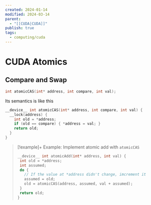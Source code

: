 ```yaml
---
created: 2024-01-14
modified: 2024-03-14
parent:
  - "[[CUDA|CUDA]]"
publish: true
tags:
  - computing/cuda
---
```


# CUDA Atomics
## Compare and Swap
```cpp
int atomicCAS(int* address, int compare, int val);
```

Its semantics is like this
```cpp
__device__ int atomicCAS(int* address, int compare, int val) {
  __lock(address) {
    int old = *address;
    if (old == compare) { *address = val; }
    return old;
  }
}
```

> [!example]+ Example: Implement atomic add with `atomicCAS`
>```cpp
>__device__ int atomicAdd(int* address, int val) {
>  int old = *address;
>  int assumed;
>  do {
>    // If the value at *address didn't change, imcrement it
>    assumed = old;
>    old = atomicCAS(address, assumed, val + assumed);
>  }
>  return old;
>}
>```